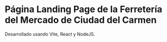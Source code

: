 # Página Landing Page de la Ferretería del Mercado de Ciudad del Carmen

Desarrollado usando Vite, React y NodeJS.
